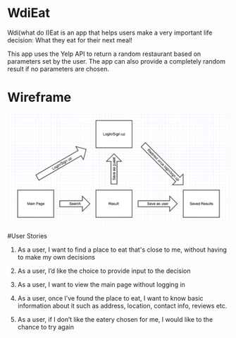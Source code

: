 # WdiEat
Wdi(what do I)Eat is an app that helps users make a very important life decision: What they eat for their next meal!

This app uses the Yelp API to return a random restaurant based on parameters set by the user. The app can also provide a completely random result if no parameters are chosen.

# Wireframe
![alt tag](https://raw.githubusercontent.com/llovee91/wdiEat-whatdoIEat/master/public/images/wireframe.png)

#User Stories
1. As a user, I want to find a place to eat that's close to me, without having to make my own decisions

2. As a user, I’d like the choice to provide input to the decision

3. As a user, I want to view the main page without logging in

4. As a user, once I’ve found the place to eat, I want to know basic information about it such as address, location, contact info, reviews etc.

5. As a user, if I don’t like the eatery chosen for me, I would like to the chance to try again

